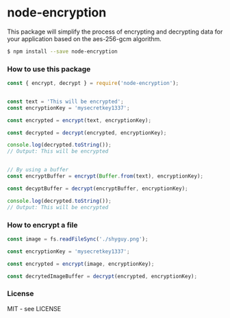 # node-encryption
This package will simplify the process of encrypting and decrypting data for your application based on the aes-256-gcm algorithm.

```bash
$ npm install --save node-encryption
```

### How to use this package
```javascript
const { encrypt, decrypt } = require('node-encryption');


const text = 'This will be encrypted';
const encryptionKey = 'mysecretkey1337';

const encrypted = encrypt(text, encryptionKey);

const decrypted = decrypt(encrypted, encryptionKey);

console.log(decrypted.toString());
// Output: This will be encrypted


// By using a buffer
const encryptBuffer = encrypt(Buffer.from(text), encryptionKey);

const decyptBuffer = decrypt(encryptBuffer, encryptionKey);

console.log(decrypted.toString());
// Output: This will be encrypted
```

### How to encrypt a file
```javascript
const image = fs.readFileSync('./shyguy.png');

const encryptionKey = 'mysecretkey1337';

const encrypted = encrypt(image, encryptionKey);

const decrytedImageBuffer = decrypt(encrypted, encryptionKey);
```

### License
MIT - see LICENSE